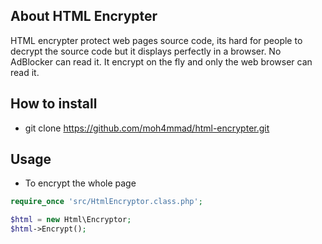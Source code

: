 ## About HTML Encrypter
HTML encrypter protect web pages source code, its hard for people to decrypt the source code but it displays perfectly in a browser. No AdBlocker can read it. It encrypt on the fly and only the web browser can read it.
## How to install
 - git clone https://github.com/moh4mmad/html-encrypter.git
## Usage
 - To encrypt the whole page
 ```php
require_once 'src/HtmlEncryptor.class.php';

$html = new Html\Encryptor;
$html->Encrypt();
```
